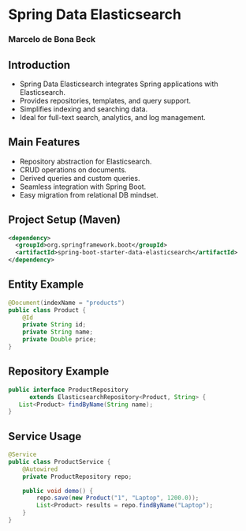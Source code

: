 # Spring Data Elasticsearch

### Marcelo de Bona Beck

## Introduction

- Spring Data Elasticsearch integrates Spring applications with Elasticsearch.
- Provides repositories, templates, and query support.
- Simplifies indexing and searching data.
- Ideal for full-text search, analytics, and log management.

## Main Features
- Repository abstraction for Elasticsearch.
- CRUD operations on documents.
- Derived queries and custom queries.
- Seamless integration with Spring Boot.
- Easy migration from relational DB mindset.

## Project Setup (Maven)
```xml
<dependency>
  <groupId>org.springframework.boot</groupId>
  <artifactId>spring-boot-starter-data-elasticsearch</artifactId>
</dependency>
```

## Entity Example
```java
@Document(indexName = "products")
public class Product {
    @Id
    private String id;
    private String name;
    private Double price;
}
```
## Repository Example
```java
public interface ProductRepository 
      extends ElasticsearchRepository<Product, String> {
   List<Product> findByName(String name);
}
```

## Service Usage
```java
@Service
public class ProductService {
    @Autowired
    private ProductRepository repo;

    public void demo() {
        repo.save(new Product("1", "Laptop", 1200.0));
        List<Product> results = repo.findByName("Laptop");
    }
}
```
